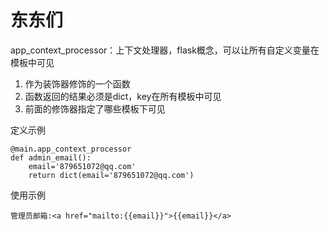 # 东东们
app\_context_processor：上下文处理器，flask概念，可以让所有自定义变量在模板中可见

1. 作为装饰器修饰的一个函数
2. 函数返回的结果必须是dict，key在所有模板中可见
3. 前面的修饰器指定了哪些模板下可见

定义示例
```
@main.app_context_processor  
def admin_email():  
    email='879651072@qq.com'  
    return dict(email='879651072@qq.com') 
```
使用示例
```
管理员邮箱:<a href="mailto:{{email}}">{{email}}</a>  
```
